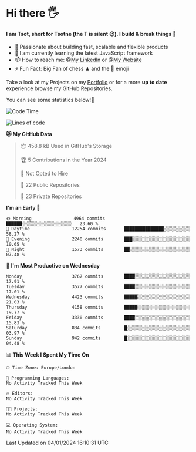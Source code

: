 # Hi there :raised_hand_with_fingers_splayed:
#### I am Tsot, short for Tsotne (the T is silent :wink:). I build & break things :space_invader:
- :telescope: Passionate about building fast, scalable and flexible products
- :seedling: I am currently learning the latest JavaScript framework 
- :mailbox: How to reach me: [@My LinkedIn](https://www.linkedin.com/in/tsotne-gvadzabia/) or [@My Website](https://tsotne.co.uk/contact)
- :zap: Fun Fact: Big Fan of chess ♟ and the 👾 emoji

Take a look at my Projects on my [Portfolio](https://tsotne.co.uk/) or for a more **up to date** experience browse my GitHub Repositories.

You can see some statistics below!:space_invader:
<!--START_SECTION:waka-->
![Code Time](http://img.shields.io/badge/Code%20Time-761%20hrs%202%20mins-blue)

![Lines of code](https://img.shields.io/badge/From%20Hello%20World%20I%27ve%20Written-8.2%20million%20lines%20of%20code-blue)

**🐱 My GitHub Data** 

> 📦 458.8 kB Used in GitHub's Storage 
 > 
> 🏆 5 Contributions in the Year 2024
 > 
> 🚫 Not Opted to Hire
 > 
> 📜 22 Public Repositories 
 > 
> 🔑 23 Private Repositories 
 > 
**I'm an Early 🐤** 

```text
🌞 Morning                4964 commits        ██████░░░░░░░░░░░░░░░░░░░   23.60 % 
🌆 Daytime                12254 commits       ███████████████░░░░░░░░░░   58.27 % 
🌃 Evening                2240 commits        ███░░░░░░░░░░░░░░░░░░░░░░   10.65 % 
🌙 Night                  1573 commits        ██░░░░░░░░░░░░░░░░░░░░░░░   07.48 % 
```
📅 **I'm Most Productive on Wednesday** 

```text
Monday                   3767 commits        ████░░░░░░░░░░░░░░░░░░░░░   17.91 % 
Tuesday                  3577 commits        ████░░░░░░░░░░░░░░░░░░░░░   17.01 % 
Wednesday                4423 commits        █████░░░░░░░░░░░░░░░░░░░░   21.03 % 
Thursday                 4158 commits        █████░░░░░░░░░░░░░░░░░░░░   19.77 % 
Friday                   3330 commits        ████░░░░░░░░░░░░░░░░░░░░░   15.83 % 
Saturday                 834 commits         █░░░░░░░░░░░░░░░░░░░░░░░░   03.97 % 
Sunday                   942 commits         █░░░░░░░░░░░░░░░░░░░░░░░░   04.48 % 
```


📊 **This Week I Spent My Time On** 

```text
🕑︎ Time Zone: Europe/London

💬 Programming Languages: 
No Activity Tracked This Week

🔥 Editors: 
No Activity Tracked This Week

🐱‍💻 Projects: 
No Activity Tracked This Week

💻 Operating System: 
No Activity Tracked This Week
```


 Last Updated on 04/01/2024 16:10:31 UTC
<!--END_SECTION:waka-->
